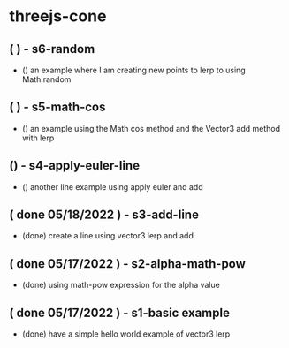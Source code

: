 # threejs-cone

## ( ) - s6-random
* () an example where I am creating new points to lerp to using Math.random

## ( ) - s5-math-cos
* () an example using the Math cos method and the Vector3 add method with lerp

## () - s4-apply-euler-line
* () another line example using apply euler and add

## ( done 05/18/2022 ) - s3-add-line
* (done) create a line using vector3 lerp and add

## ( done 05/17/2022 ) - s2-alpha-math-pow
* (done) using math-pow expression for the alpha value

## ( done 05/17/2022 ) - s1-basic example
* (done) have a simple hello world example of vector3 lerp